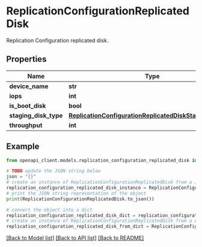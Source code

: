 # ReplicationConfigurationReplicatedDisk

Replication Configuration replicated disk.

## Properties

Name | Type | Description | Notes
------------ | ------------- | ------------- | -------------
**device_name** | **str** |  | [optional] 
**iops** | **int** |  | [optional] 
**is_boot_disk** | **bool** |  | [optional] 
**staging_disk_type** | [**ReplicationConfigurationReplicatedDiskStagingDiskType**](ReplicationConfigurationReplicatedDiskStagingDiskType.md) |  | [optional] 
**throughput** | **int** |  | [optional] 

## Example

```python
from openapi_client.models.replication_configuration_replicated_disk import ReplicationConfigurationReplicatedDisk

# TODO update the JSON string below
json = "{}"
# create an instance of ReplicationConfigurationReplicatedDisk from a JSON string
replication_configuration_replicated_disk_instance = ReplicationConfigurationReplicatedDisk.from_json(json)
# print the JSON string representation of the object
print(ReplicationConfigurationReplicatedDisk.to_json())

# convert the object into a dict
replication_configuration_replicated_disk_dict = replication_configuration_replicated_disk_instance.to_dict()
# create an instance of ReplicationConfigurationReplicatedDisk from a dict
replication_configuration_replicated_disk_from_dict = ReplicationConfigurationReplicatedDisk.from_dict(replication_configuration_replicated_disk_dict)
```
[[Back to Model list]](../README.md#documentation-for-models) [[Back to API list]](../README.md#documentation-for-api-endpoints) [[Back to README]](../README.md)


